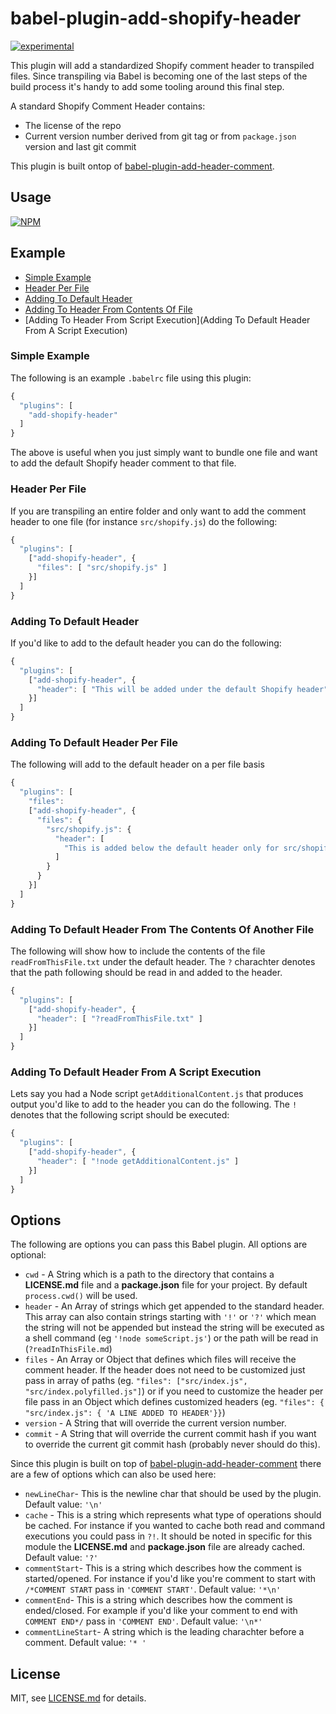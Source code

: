 # babel-plugin-add-shopify-header

[![experimental](http://badges.github.io/stability-badges/dist/experimental.svg)](http://github.com/badges/stability-badges)

This plugin will add a standardized Shopify comment header to transpiled files. Since transpiling via Babel is becoming one of the last steps of the build process it's handy to add some tooling around this final step.

A standard Shopify Comment Header contains:
- The license of the repo
- Current version number derived from git tag or from `package.json` version and last git commit

This plugin is built ontop of [babel-plugin-add-header-comment](https://github.com/shopify/babel-plugin-add-header-comment).

## Usage

[![NPM](https://nodei.co/npm/babel-plugin-add-shopify-header.png)](https://www.npmjs.com/package/babel-plugin-add-shopify-header)

## Example

- [Simple Example](simple-example)
- [Header Per File](header-per-file)
- [Adding To Default Header](adding-to-default-header)
- [Adding To Header From Contents Of File](adding-to-default-header-from-the-contents-of-another-file)
- [Adding To Header From Script Execution](Adding To Default Header From A Script Execution)

### Simple Example
The following is an example `.babelrc` file using this plugin:
```javascript
{
  "plugins": [
    "add-shopify-header"
  ]
}
```
The above is useful when you just simply want to bundle one file and want to add the default Shopify header comment to that file.

### Header Per File
If you are transpiling an entire folder and only want to add the comment header to one file (for instance `src/shopify.js`) do the following:
```javascript
{
  "plugins": [
    ["add-shopify-header", {
      "files": [ "src/shopify.js" ]
    }]
  ]
}
```

### Adding To Default Header
If you'd like to add to the default header you can do the following:
```javascript
{
  "plugins": [
    ["add-shopify-header", {
      "header": [ "This will be added under the default Shopify header" ]
    }]
  ]
}
```

### Adding To Default Header Per File
The following will add to the default header on a per file basis
```javascript
{
  "plugins": [
    "files":
    ["add-shopify-header", {
      "files": {
        "src/shopify.js": {
          "header": [
            "This is added below the default header only for src/shopify.js"
          ]
        }
      }
    }]
  ]
}
```

### Adding To Default Header From The Contents Of Another File
The following will show how to include the contents of the file `readFromThisFile.txt` under the default header. The `?` charachter denotes that the path following should be read in and added to the header.
```javascript
{
  "plugins": [
    ["add-shopify-header", {
      "header": [ "?readFromThisFile.txt" ]
    }]
  ]
}
```

### Adding To Default Header From A Script Execution
Lets say you had a Node script `getAdditionalContent.js` that produces output you'd like to add to the header you can do the following. The `!` denotes that the following script should be executed:
```javascript
{
  "plugins": [
    ["add-shopify-header", {
      "header": [ "!node getAdditionalContent.js" ]
    }]
  ]
}
```

## Options

The following are options you can pass this Babel plugin. All options are optional:
- `cwd` - A String which is a path to the directory that contains a __LICENSE.md__ file and a __package.json__ file for your project. By default `process.cwd()` will be used.
- `header` - An Array of strings which get appended to the standard header. This array can also contain strings starting with `'!'` or `'?'` which mean the string will not be appended but instead the string will be executed as a shell command (eg `'!node someScript.js'`) or the path will be read in (`?readInThisFile.md`)
- `files` - An Array or Object that defines which files will receive the comment header. If the header does not need to be customized just pass in array of paths (eg. `"files": ["src/index.js", "src/index.polyfilled.js"]`) or if you need to customize the header per file pass in an Object which defines customized headers (eg. `"files": { "src/index.js": { 'A LINE ADDED TO HEADER'}}`)
- `version` - A String that will override the current version number.
- `commit` - A String that will override the current commit hash if you want to override the current git commit hash (probably never should do this).

Since this plugin is built on top of [babel-plugin-add-header-comment](https://github.com/shopify/babel-plugin-add-header-comment) there are a few of options which can also be used here:
- `newLineChar`- This is the newline char that should be used by the plugin. Default value: `'\n'`
- `cache` - This is a string which represents what type of operations should be cached. For instance if you wanted to cache both read and command executions you could pass in `?!`. It should be noted in specific for this module the __LICENSE.md__ and __package.json__ file are already cached. Default value: `'?'`
- `commentStart`- This is a string which describes how the comment is started/opened. For instance if you'd like you're comment to start with `/*COMMENT START` pass in `'COMMENT START'`. Default value: `'*\n'`
- `commentEnd`- This is a string which describes how the comment is ended/closed. For example if you'd like your comment to end with `COMMENT END*/` pass in `'COMMENT END'`. Default value: `'\n*'`
- `commentLineStart`- A string which is the leading charachter before a comment. Default value: `'* '`

## License

MIT, see [LICENSE.md](http://github.com/mikkoh/babel-plugin-add-shopify-header/blob/master/LICENSE.md) for details.
